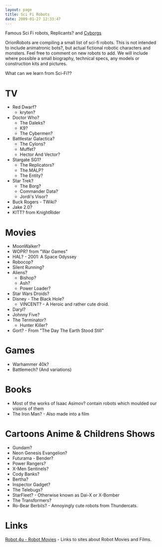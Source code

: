 ```yaml
---
layout: page
title: Sci Fi Robots
date: 2009-01-27 12:33:47
---
```

<p>Famous Sci Fi robots, Replicants<a class="wiki wikinew for-review" title="Create page: Replicant">?</a> and <a class="wiki" href="/wiki/cyborg.html" title="Cybernetic Organism">Cyborgs</a>
</p>
<p>OrionRobots are compiling a small list of sci-fi robots. This is not intended to include animatronic bots<a class="wiki wikinew for-review" title="Create page: Movie Animatronic Robots">?</a>, but actual fictional robotic characters and monsters. Feel free to comment on new robots to add. We will include where possible a small biography, technical specs, any models or construction kits and pictures.
</p>
<p>What can we learn from Sci-Fi?<a class="wiki wikinew for-review" title="Create page: What can we learn from Sci-Fi?">?</a>
</p>
<h1  id="TV">TV</h1>
<ul><li>  Red Dwarf<a class="wiki wikinew for-review" title="Create page: Red Dwarf">?</a>
<ul><li> kryten<a class="wiki wikinew for-review" title="Create page: kryten">?</a>
</li></ul></li><li> Doctor Who<a class="wiki wikinew for-review" title="Create page: Doctor Who">?</a>
<ul><li> The Daleks<a class="wiki wikinew for-review" title="Create page: The Daleks">?</a>
</li><li> K9<a class="wiki wikinew for-review" title="Create page: K9">?</a>
</li><li> The Cybermen<a class="wiki wikinew for-review" title="Create page: The Cybermen">?</a>
</li></ul></li><li> Battlestar Galactica<a class="wiki wikinew for-review" title="Create page: Battlestar Galactica">?</a>
<ul><li> The Cylons<a class="wiki wikinew for-review" title="Create page: The Cylons">?</a>
</li><li> Muffet<a class="wiki wikinew for-review" title="Create page: Muffet">?</a>
</li><li> Hector And Vector<a class="wiki wikinew for-review" title="Create page: Hector And Vector">?</a>
</li></ul></li><li> Stargate SG1<a class="wiki wikinew for-review" title="Create page: Stargate SG1">?</a>
<ul><li> The Replicators<a class="wiki wikinew for-review" title="Create page: Stargate:The Replicators">?</a>
</li><li> The MALP<a class="wiki wikinew for-review" title="Create page: Stargate : MALP">?</a>
</li><li> The Entity<a class="wiki wikinew for-review" title="Create page: Stargate : The Entity">?</a>
</li></ul></li><li> Star Trek<a class="wiki wikinew for-review" title="Create page: Star Trek">?</a>
<ul><li> The Borg<a class="wiki wikinew for-review" title="Create page: The Borg">?</a>
</li><li> Commander Data<a class="wiki wikinew for-review" title="Create page: Commander Data">?</a>
</li><li> Jordi's Visor<a class="wiki wikinew for-review" title="Create page: Jordi's Visor">?</a>
</li></ul></li><li> Buck Rogers - TWiki<a class="wiki wikinew for-review" title="Create page: Buck Rogers - TWiki">?</a>
</li><li> Jake 2.0<a class="wiki wikinew for-review" title="Create page: Jake 2.0">?</a>
</li><li> KITT<a class="wiki wikinew for-review" title="Create page: KITT">?</a> from KnightRider
</li></ul><p>
</p>
<h1  id="Movies">Movies</h1>
<ul><li> MoonWalker<a class="wiki wikinew for-review" title="Create page: MoonWalker">?</a>
</li><li> WOPR<a class="wiki wikinew for-review" title="Create page: WOPR">?</a> from "War Games"
</li><li> HAL<a class="wiki wikinew for-review" title="Create page: HAL">?</a> - 2001: A Space Odyssey
</li><li> Robocop<a class="wiki wikinew for-review" title="Create page: Robocop">?</a>
</li><li> Silent Running<a class="wiki wikinew for-review" title="Create page: Silent Running">?</a>
</li><li> Aliens<a class="wiki wikinew for-review" title="Create page: Aliens">?</a>
<ul><li> Bishop<a class="wiki wikinew for-review" title="Create page: Bishop">?</a>
</li><li> Ash<a class="wiki wikinew for-review" title="Create page: Ash">?</a>
</li><li> Power Loader<a class="wiki wikinew for-review" title="Create page: Power Loader">?</a>
</li></ul></li><li> Star Wars Droids<a class="wiki wikinew for-review" title="Create page: Star Wars Droids">?</a>
</li><li> Disney - The Black Hole<a class="wiki wikinew for-review" title="Create page: Disney - The Black Hole">?</a>
<ul><li> VINCENT<a class="wiki wikinew for-review" title="Create page: VINCENT">?</a> - A Heroic and rather cute droid.
</li></ul></li><li> Daryl<a class="wiki wikinew for-review" title="Create page: Daryl">?</a>
</li><li> Johnny Five<a class="wiki wikinew for-review" title="Create page: Johnny Five">?</a>
</li><li> The Terminator<a class="wiki wikinew for-review" title="Create page: The Terminator">?</a>
<ul><li> Hunter Killer<a class="wiki wikinew for-review" title="Create page: The Terminator Hunter Killer">?</a>
</li></ul></li><li> Gort<a class="wiki wikinew for-review" title="Create page: Gort">?</a> - From "The Day The Earth Stood Still"
</li></ul><p>
</p>
<h1  id="Games">Games</h1>
<ul><li> Warhammer 40k<a class="wiki wikinew for-review" title="Create page: Warhammer 40k">?</a>
</li><li> Battlemech<a class="wiki wikinew for-review" title="Create page: Battlemech">?</a> (And variations)
</li></ul><p>
</p>
<h1  id="Books">Books</h1>
<ul><li> Most of the works of Isaac Asimov<a class="wiki wikinew for-review" title="Create page: Isaac Asimov">?</a> contain robots which moulded our visions of them
</li><li> The Iron Man<a class="wiki wikinew for-review" title="Create page: The Iron Man">?</a> - Also made into a film
</li></ul><p>
</p>
<h1  id="Cartoons_Anime_Childrens_Shows">Cartoons Anime &amp; Childrens Shows</h1>
<ul><li> Gundam<a class="wiki wikinew for-review" title="Create page: Gundam">?</a>
</li><li> Neon Genesis Evangelion<a class="wiki wikinew for-review" title="Create page: Neon Genesis Evangelion">?</a>
</li><li> Futurama - Bender<a class="wiki wikinew for-review" title="Create page: Futurama - Bender">?</a>
</li><li> Power Rangers<a class="wiki wikinew for-review" title="Create page: Power Rangers">?</a>
</li><li> X-Men Sentinels<a class="wiki wikinew for-review" title="Create page: X-Men Sentinels">?</a>
</li><li> Cody Banks<a class="wiki wikinew for-review" title="Create page: Cody Banks">?</a>
</li><li> Bertha<a class="wiki wikinew for-review" title="Create page: Bertha">?</a>
</li><li> Inspector Gadget<a class="wiki wikinew for-review" title="Create page: Inspector Gadget">?</a>
</li><li> The Telebugs<a class="wiki wikinew for-review" title="Create page: The Telebugs">?</a>
</li><li> StarFleet<a class="wiki wikinew for-review" title="Create page: StarFleet">?</a> - Otherwise known as Dai-X or X-Bomber
</li><li> The Transformers<a class="wiki wikinew for-review" title="Create page: The Transformers">?</a>
</li><li> Ro-Bear Berbils<a class="wiki wikinew for-review" title="Create page: Ro-Bear Berbils">?</a> - Annoyingly cute robots from Thundercats.
</li></ul><p>
</p>
<h1  id="Links">Links</h1>
<p><a  href="http://www.robot-4u.com/robotmovies/" rel="external" target="_blank">Robot 4u - Robot Movies</a> - Links to sites about Robot Movies and Films.
</p>
